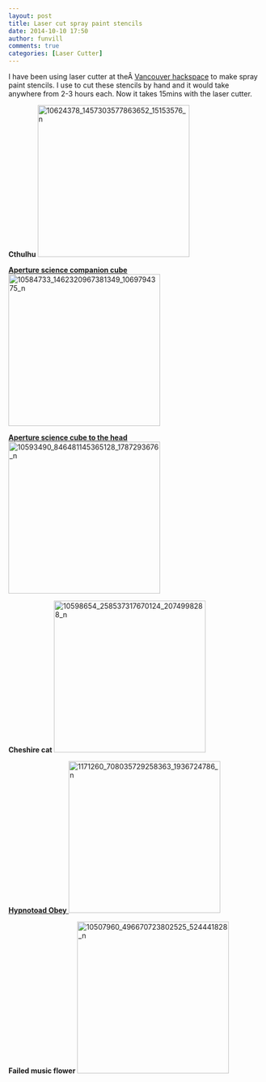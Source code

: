 ```yaml
---
layout: post
title: Laser cut spray paint stencils
date: 2014-10-10 17:50
author: funvill
comments: true
categories: [Laser Cutter]
---
```

I have been using laser cutter at theÂ <a href="https://vancouver.hackspace.ca/">Vancouver hackspace</a> to make spray paint stencils. I use to cut these stencils by hand and it would take anywhere from 2-3 hours each. Now it takes 15mins with the laser cutter.

<strong>Cthulhu
</strong><a href="http://www.abluestar.com/blog/wp-content/uploads/2014/10/10624378_1457303577863652_15153576_n.jpg"><img class="alignnone size-medium wp-image-4007" src="http://www.abluestar.com/blog/wp-content/uploads/2014/10/10624378_1457303577863652_15153576_n-300x300.jpg" alt="10624378_1457303577863652_15153576_n" width="300" height="300" /></a>

<a href="http://www.abluestar.com/blog/wp-content/uploads/2014/10/10584733_1462320967381349_1069794375_n.jpg"><strong>Aperture science companion cube</strong><img class="alignnone size-medium wp-image-4008" src="http://www.abluestar.com/blog/wp-content/uploads/2014/10/10584733_1462320967381349_1069794375_n-300x300.jpg" alt="10584733_1462320967381349_1069794375_n" width="300" height="300" /></a>

<a href="http://www.abluestar.com/blog/wp-content/uploads/2014/10/10593490_846481145365128_1787293676_n.jpg"><strong>Aperture science cube to the head</strong><img class="alignnone size-medium wp-image-4009" src="http://www.abluestar.com/blog/wp-content/uploads/2014/10/10593490_846481145365128_1787293676_n-300x300.jpg" alt="10593490_846481145365128_1787293676_n" width="300" height="300" /></a>

<strong>Cheshire cat</strong>
<a href="http://www.abluestar.com/blog/wp-content/uploads/2014/10/10598654_258537317670124_2074998288_n.jpg"><img class="alignnone size-medium wp-image-4010" src="http://www.abluestar.com/blog/wp-content/uploads/2014/10/10598654_258537317670124_2074998288_n-300x300.jpg" alt="10598654_258537317670124_2074998288_n" width="300" height="300" /></a>

<a href="http://www.abluestar.com/blog/wp-content/uploads/2014/10/1171260_708035729258363_1936724786_n.jpg"><strong>Hypnotoad Obey</strong>
</a><a href="http://www.abluestar.com/blog/wp-content/uploads/2014/10/1171260_708035729258363_1936724786_n.jpg"><img class="alignnone size-medium wp-image-4012" src="http://www.abluestar.com/blog/wp-content/uploads/2014/10/1171260_708035729258363_1936724786_n-300x300.jpg" alt="1171260_708035729258363_1936724786_n" width="300" height="300" /></a>

<strong>Failed music flower</strong>
<img class="alignnone size-medium wp-image-4011" src="http://www.abluestar.com/blog/wp-content/uploads/2014/10/10507960_496670723802525_524441828_n-300x300.jpg" alt="10507960_496670723802525_524441828_n" width="300" height="300" />

